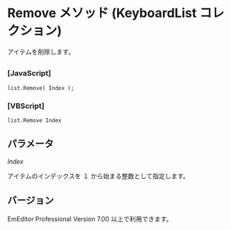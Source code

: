 # Remove メソッド (KeyboardList コレクション)

アイテムを削除します。

## 

### \[JavaScript\]

```
list.Remove( Index );
```

### \[VBScript\]

```
list.Remove Index
```

## パラメータ

_Index_

アイテムのインデックスを １ から始まる整数として指定します。

## バージョン

EmEditor Professional Version 7.00 以上で利用できます。
